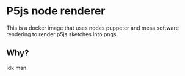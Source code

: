 # P5js node renderer

This is a docker image that uses nodes puppeter and mesa software rendering to render p5js sketches into pngs.

## Why?
Idk man.